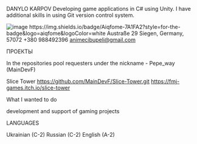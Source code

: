 DANYLO KARPOV
Developing game applications in C# using Unity. I have additional skills in using Git version control system.

![image]({[https://img.shields.io/badge/Gmail-D14836?style=for-the-badge&logo=gmail&logoColor=white](https://img.shields.io/badge/Aiqfome-7A1FA2?style=for-the-badge&logo=aiqfome&logoColor=white)})
https://img.shields.io/badge/Aiqfome-7A1FA2?style=for-the-badge&logo=aiqfome&logoColor=white
Austraße 29
Siegen, Germany, 57072
+380 988492396
animecibupeli@gmail.com

ПРОЕКТЫ

In the repositories pool requesters under the nickname  - Pepe_way (MainDevF)

Slice Tower
https://github.com/MainDevF/Slice-Tower.git
https://fmj-games.itch.io/slice-tower



What I wanted to do

development and support of gaming projects 



LANGUAGES

Ukrainian (C-2)
Russian (C-2)
English (A-2)

